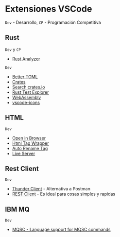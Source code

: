 # Extensiones VSCode

`Dev` - Desarrollo, `CP` - Programación Competitiva

## Rust

`Dev` y `CP`

- [Rust Analyzer](https://marketplace.visualstudio.com/items?itemName=matklad.rust-analyzer)

`Dev`

- [Better TOML](https://marketplace.visualstudio.com/items?itemName=bungcip.better-toml)
- [Crates](https://marketplace.visualstudio.com/items?itemName=serayuzgur.crates)
- [Search crates.io](https://marketplace.visualstudio.com/items?itemName=belfz.search-crates-io)
- [Rust Test Explorer](https://marketplace.visualstudio.com/items?itemName=swellaby.vscode-rust-test-adapter)
- [WebAssembly](https://marketplace.visualstudio.com/items?itemName=dtsvet.vscode-wasm)
- [vscode-icons](https://marketplace.visualstudio.com/items?itemName=vscode-icons-team.vscode-icons)

## HTML

`Dev`

- [Open in Browser](https://marketplace.visualstudio.com/items?itemName=techer.open-in-browser)
- [Html Tag Wrapper](https://marketplace.visualstudio.com/items?itemName=hwencc.html-tag-wrapper)
- [Auto Rename Tag](https://marketplace.visualstudio.com/items?itemName=formulahendry.auto-rename-tag)
- [Live Server](https://marketplace.visualstudio.com/items?itemName=ritwickdey.LiveServer)

## Rest Client

`Dev`
- [Thunder Client](https://marketplace.visualstudio.com/items?itemName=rangav.vscode-thunder-client) - Alternativa a Postman
- [REST Client](https://marketplace.visualstudio.com/items?itemName=humao.rest-client) - Es ideal para cosas simples y rapidas

## IBM MQ

`Dev`

- [MQSC - Language support for MQSC commands](https://marketplace.visualstudio.com/items?itemName=lemrod.vscode-mqsc)